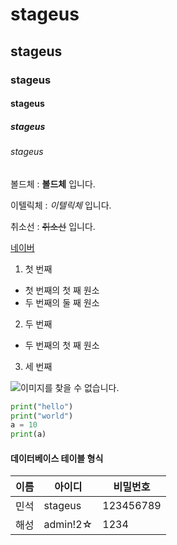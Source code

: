 # stageus
## stageus
### stageus
#### stageus
##### stageus
###### stageus

볼드체 : **볼드체** 입니다.

이텔릭체 : *이텔릭체* 입니다.

취소선 : ~~취소선~~ 입니다.

[네이버](https://www.naver.com)


1. 첫 번째
  - 첫 번째의 첫 째 원소
  - 두 번째의 둘 째 원소
2. 두 번째
  - 두 번째의 첫 째 원소
3. 세 번째

![이미지를 찾을 수 없습니다.](https://img1.daumcdn.net/thumb/R720x0.q80/?scode=mtistory2&fname=http%3A%2F%2Fcfile7.uf.tistory.com%2Fimage%2F24283C3858F778CA2EFABE)

```python
print("hello")
print("world")
a = 10
print(a)
```
#### 데이터베이스 테이블 형식
|이름|아이디|비밀번호|
|----|-----|-------|
|민석|stageus|123456789|
|해성|admin!2☆|1234|
